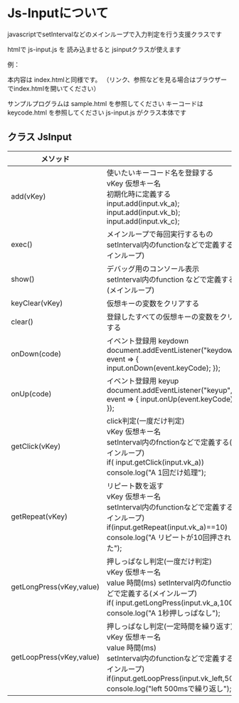 # Js-Inputについて

javascriptでsetIntervalなどのメインループで入力判定を行う支援クラスです

 htmlで  js-input.js を 読み込ませると jsinputクラスが使えます

例：

<script type="text/javascript" charset="utf-8" src="js-input.js"></script>

本内容は index.htmlと同様です。
（リンク、参照などを見る場合はブラウザーでindex.htmlを開いてください）

サンプルプログラムは sample.html を参照してください
キーコードは keycode.html を参照してください
js-input.js がクラス本体です




## クラス JsInput

| メソッド                 |                                                              |
| ------------------------ | ------------------------------------------------------------ |
| add(vKey)                | 使いたいキーコード名を登録する<br /> vKey 仮想キー名  <br />初期化時に定義する<br /> input.add(input.vk_a); input.add(input.vk_b); input.add(input.vk_c); |
| exec()                   | メインループで毎回実行するもの <br />setInterval内のfunctionなどで定義する(メインループ) |
| show()                   | デバッグ用のコンソール表示 <br />setInterval内のfunction などで定義する(メインループ) |
| keyClear(vKey)           | 仮想キーの変数をクリアする                                   |
| clear()                  | 登録したすべての仮想キーの変数をクリアする                   |
| onDown(code)             | イベント登録用 keydown<br /> document.addEventListener("keydown", event => { input.onDown(event.keyCode); }); |
| onUp(code)               | イベント登録用 keyup<br /> document.addEventListener("keyup", event => { input.onUp(event.keyCode); }); |
| getClick(vKey)           | click判定(一度だけ判定) <br />vKey 仮想キー名 <br />setInterval内のfnctionなどで定義する(メインループ) <br />if( input.getClick(input.vk_a)) console.log("A 1回だけ処理"); |
| getRepeat(vKey)          | リピート数を返す<br /> vKey 仮想キー名 <br />setInterval内のfunctionなどで定義する(メインループ) <br />if(input.getRepeat(input.vk_a)==10) console.log("A リピートが10回押された"); |
| getLongPress(vKey,value) | 押しっぱなし判定(一度だけ判定) <br />vKey 仮想キー名 <br />value 時間(ms) setInterval内のfunctionなどで定義する(メインループ) <br />if( input.getLongPress(input.vk_a,1000)) console.log("A 1秒押しっぱなし"); |
| getLoopPress(vKey,value) | 押しっぱなし判定(一定時間を繰り返す)<br />vKey 仮想キー名<br />value 時間(ms) <br />setInterval内のfunctionなどで定義する(メインループ) <br />if(input.getLoopPress(input.vk_left,500)) console.log("left 500msで繰り返し"); |